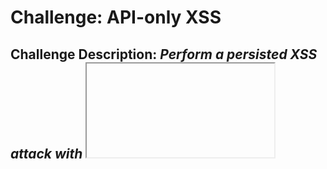 # Challenge: API-only XSS
## Challenge Description: *Perform a persisted XSS attack with <iframe src="javascript:alert(`xss`)"> without using the frontend application at all.*

### Steps: 


### Solution:
